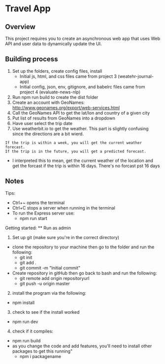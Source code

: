 # Travel App

## Overview
This project requires you to create an asynchronous web app that uses Web API and user data to dynamically update the UI. 

## Building process

1. Set up the folders, create config files, install
    - Initial js, html, and css files came from project 3 (weatehr-journal-app)
    - Initial config, json, env, gitignore, and babelrc files came from project 4 (evaluate-news-nlp)
2. Run npm run build to create the dist folder
3. Create an account with GeoNames: http://www.geonames.org/export/web-services.html
4. Call the GeoNames API to get the lat/lon and country of a given city
5. Put list of results from GeoNames into a dropdown
6. Have user select the trip date
7. Use weatherbit.io to get the weather.  This part is slightly confusing since the directions are a bit wierd.
```
If the trip is within a week, you will get the current weather forecast.
If the trip is in the future, you will get a predicted forecast.
```
- I interpreted this to mean, get the current weather of the location and get the forcast if the trip is within 16 days.  There's no forcast pst 16 days

## Notes
Tips:
  - Ctrl+~ opens the terminal
  - Ctrl+C stops a server when running in the terminal
  - To run the Express server use:
    - npm run start

Getting started:
** Run as admin
1. Set up git (make sure you're in the correct directory)
  - clone the repository to your machine then go to the folder and run the following:
    - git init
    - git add .
    - git commit -m "Initial commit"
  - Create repository in gitHub then go back to bash and run the following:
    - git remote add origin repositoryurl
    - git push -u origin master
2. install the program via the following:
  - npm install
3. check to see if the install worked
  - npm run dev
4. check if it compiles:
  - npm run build
  - as you change the code and add features, you'll need to install other packages to get this running"
    - npm i packagename